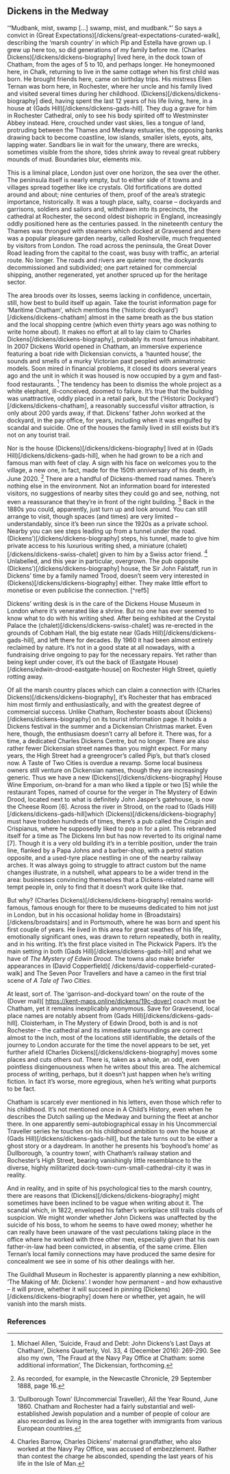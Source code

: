 <param ve-config title="Dickens in the Medway" author="Helena Kelly" layout="vtl" banner="URL here">
<param ve-map center="Q797782" zoom="6">
<param ve-entity eid="Q2635720">
<param ve-entity eid="Q1808441">
<param ve-entity eid="Q5068781">
<param-ve entitiy eid="Q507517">
<param-ve entitiy eid="Q1223395">

## Dickens in the Medway

‘“Mudbank, mist, swamp […] swamp, mist, and mudbank.”’  So says a convict in (Great Expectations)[/dickens/great-expectations-curated-walk], describing the ‘marsh country’ in which Pip and Estella have grown up. I grew up here too, so did generations of my family before me. (Charles Dickens)[/dickens/dickens-biography]  lived here, in the dock town of Chatham, from the ages of 5 to 10, and perhaps longer. He honeymooned here, in Chalk, returning to live in the same cottage when his first child was born. He brought friends here, came on birthday trips. His mistress Ellen Ternan was born here, in Rochester, where her uncle and his family lived and visited several times during her childhood. (Dickens)[/dickens/dickens-biography]  died, having spent the last 12 years of his life living, here, in a house at (Gads Hill)[/dickens/dickens-gads-hill]. They dug a grave for him in Rochester Cathedral, only to see his body spirited off to Westminster Abbey instead. Here, crouched under vast skies, lies a tongue of land, protruding between the Thames and Medway estuaries, the opposing banks drawing back to become coastline, low islands, smaller islets, eyots, aits, lapping water. Sandbars lie in wait for the unwary, there are wrecks, sometimes visible from the shore, tides shrink away to reveal great rubbery mounds of mud. Boundaries blur, elements mix. 
<param ve-map>
<param ve-image url="images/Dickens Inn.jpg" label="Dickens Inn"> 

This is a liminal place, London just over one horizon, the sea over the other. The peninsula itself is nearly empty, but to either side of it towns and villages spread together like ice crystals. Old fortifications are dotted around and about; nine centuries of them, proof of the area’s strategic importance, historically. It was a tough place, salty, coarse – dockyards and garrisons, soldiers and sailors and, withdrawn into its precincts, the cathedral at Rochester, the second oldest bishopric in England, increasingly oddly positioned here as the centuries passed. In the nineteenth century the Thames was thronged with steamers which docked at Gravesend and there was a popular pleasure garden nearby, called Rosherville, much frequented by visitors from London. The road across the peninsula, the Great Dover Road leading from the capital to the coast, was busy with traffic, an arterial route. No longer. The roads and rivers are quieter now, the dockyards decommissioned and subdivided; one part retained for commercial shipping, another regenerated, yet another spruced up for the heritage sector. 
<param ve-map>

The area broods over its losses, seems lacking in confidence, uncertain, still, how best to build itself up again. Take the tourist information page for ‘Maritime Chatham’, which mentions the (‘historic dockyard’)[/dickens/dickens-chatham] almost in the same breath as the bus station and the local shopping centre (which even thirty years ago was nothing to write home about). It makes no effort at all to lay claim to Charles Dickens[/dickens/dickens-biography], probably its most famous inhabitant. In 2007 Dickens World opened in Chatham, an immersive experience featuring a boat ride with Dickensian convicts, a ‘haunted house’, the sounds and smells of a murky Victorian past peopled with animatronic models. Soon mired in financial problems, it closed its doors several years ago and the unit in which it was housed is now occupied by a gym and fast-food restaurants. [^ref1] The tendency has been to dismiss the whole project as a white elephant, ill-conceived, doomed to failure. It’s true that the building was unattractive, oddly placed in a retail park, but the (‘Historic Dockyard’)[/dickens/dickens-chatham], a reasonably successful visitor attraction, is only about 200 yards away, if that. Dickens’ father John worked at the dockyard, in the pay office, for years, including when it was engulfed by scandal and suicide.  One of the houses the family lived in still exists but it’s not on any tourist trail.
<param ve-map>
<param ve-image url="images/Dickens World.jpg" label="Dickens World Site"> 

Nor is the house (Dickens)[/dickens/dickens-biography]  lived at in (Gads Hill)[/dickens/dickens-gads-hill], when he had grown to be a rich and famous man with feet of clay. A sign with his face on welcomes you to the village, a new one, in fact, made for the 150th anniversary of his death, in June 2020. [^ref2] There are a handful of Dickens-themed road names. There’s nothing else in the environment. Not an information board for interested visitors, no suggestions of nearby sites they could go and see, nothing, not even a reassurance that they’re in front of the right building. [^ref3] Back in the 1880s you could, apparently, just turn up and look around.  You can still arrange to visit, though spaces (and times) are very limited – understandably, since it’s been run since the 1920s as a private school. Nearby you can see steps leading up from a tunnel under the road. (Dickens’)[/dickens/dickens-biography]  steps, his tunnel, made to give him private access to his luxurious writing shed, a miniature (chalet)[/dickens/dickens-swiss-chalet] given to him by a Swiss actor friend. [^ref4] Unlabelled, and this year in particular, overgrown. The pub opposite (Dickens’)[/dickens/dickens-biography]  house, the Sir John Falstaff, run in Dickens’ time by a family named Trood, doesn’t seem very interested in (Dickens)[/dickens/dickens-biography]  either. They make little effort to monetise or even publicise the connection. [^ref5]
<param ve-map>
<param ve-image url="images/thumbnail_2Charles Dickens sign Higham.jog" label="Charles Dicken's sign - Higham"> 

Dickens’ writing desk is in the care of the Dickens House Museum in London where it’s venerated like a shrine. But no one has ever seemed to know what to do with his writing shed. After being exhibited at the Crystal Palace the (chalet)[/dickens/dickens-swiss-chalet]  was re-erected in the grounds of Cobham Hall, the big estate near (Gads Hill)[/dickens/dickens-gads-hill], and left there for decades. By 1960 it had been almost entirely reclaimed by nature. It’s not in a good state at all nowadays, with a fundraising drive ongoing to pay for the necessary repairs. Yet rather than being kept under cover, it’s out the back of (Eastgate House)[/dickens/edwin-drood-eastgate-house] on Rochester High Street, quietly rotting away.

Of all the marsh country places which can claim a connection with (Charles Dickens)[/dickens/dickens-biography], it’s Rochester that has embraced him most firmly and enthusiastically, and with the greatest degree of commercial success. Unlike Chatham, Rochester boasts about (Dickens)[/dickens/dickens-biography]  on its tourist information page. It holds a Dickens festival in the summer and a Dickensian Christmas market. Even here, though, the enthusiasm doesn’t carry all before it. There was, for a time, a dedicated Charles Dickens Centre, but no longer. There are also rather fewer Dickensian street names than you might expect. For many years, the High Street had a greengrocer’s called Pip’s, but that’s closed now. A Taste of Two Cities is overdue a revamp. Some local business owners still venture on Dickensian names, though they are increasingly generic. Thus we have a new (Dickens)[/dickens/dickens-biography] House Wine Emporium, on-brand for a man who liked a tipple or two [5] while the restaurant Topes, named of course for the verger in The Mystery of Edwin Drood, located next to what is definitely John Jasper’s gatehouse, is now the Cheese Room [6]. 
Across the river in Strood, on the road to (Gads Hill)[/dickens/dickens-gads-hill]which (Dickens)[/dickens/dickens-biography]  must have trodden hundreds of times, there’s a pub called the Crispin and Crispianus, where he supposedly liked to pop in for a pint. This rebranded itself for a time as The Dickens Inn but has now reverted to its original name [7]. Though it is a very old building it’s in a terrible position, under the train line, flanked by a Papa Johns and a barber-shop, with a petrol station opposite, and a used-tyre place nestling in one of the nearby railway arches. It was always going to struggle to attract custom but the name changes illustrate, in a nutshell, what appears to be a wider trend in the area: businesses convincing themselves that a Dickens-related name will tempt people in, only to find that it doesn’t work quite like that. 
<param ve-map>
<param ve-image url="images/thumbnail_3Gadshill.jog" label="Gads Hill"> 

But why? (Charles Dickens)[/dickens/dickens-biography] remains world-famous, famous enough for there to be museums dedicated to him not just in London, but in his occasional holiday home in (Broadstairs)[/dickens/broadstairs] and in Portsmouth, where he was born and spent his first couple of years. He lived in this area for great swathes of his life, emotionally significant ones, was drawn to return repeatedly, both in reality, and in his writing. It’s the first place visited in The Pickwick Papers. It’s the main setting in both (Gads Hill)[/dickens/dickens-gads-hill] and what we have of _The Mystery of Edwin Drood_.  The towns also make briefer appearances in (David Copperfield)[ /dickens/david-copperfield-curated-walk] and The Seven Poor Travellers and have a cameo in the first trial scene of _A Tale of Two Cities_.
<param ve-map>
<param ve-image url="images/Gads steps.jpg" label="Gads Hill steps"> 

At least, sort of. The ‘garrison-and-dockyard town’ on the route of the (Dover mail)[ https://kent-maps.online/dickens/19c-dover] coach must be Chatham, yet it remains inexplicably anonymous. Save for Gravesend, local place names are notably absent from (Gads Hill)[/dickens/dickens-gads-hill]. Cloisterham, in The Mystery of Edwin Drood, both is and is not Rochester – the cathedral and its immediate surroundings are correct almost to the inch, most of the locations still identifiable, the details of the journey to London accurate for the time the novel appears to be set, yet further afield (Charles Dickens)[/dickens/dickens-biography]  moves some places and cuts others out. There is, taken as a whole, an odd, even pointless disingenuousness when he writes about this area. The alchemical process of writing, perhaps, but it doesn’t just happen when he’s writing fiction. In fact it’s worse, more egregious, when he’s writing what purports to be fact.
<param ve-map>

Chatham is scarcely ever mentioned in his letters, even those which refer to his childhood. It’s not mentioned once in A Child’s History, even when he describes the Dutch sailing up the Medway and burning the fleet at anchor there. In one apparently semi-autobiographical essay in his Uncommercial Traveller series he touches on his childhood ambition to own the house at (Gads Hill)[/dickens/dickens-gads-hill], but the tale turns out to be either a ghost story or a daydream. In another he presents his ‘boyhood’s home’ as Dullborough, ‘a country town’, with Chatham’s railway station and Rochester’s High Street, bearing vanishingly little resemblance to the diverse, highly militarized dock-town-cum-small-cathedral-city it was in reality.
<param ve-map>


And in reality, and in spite of his psychological ties to the marsh country, there are reasons that (Dickens)[/dickens/dickens-biography] might sometimes have been inclined to be vague when writing about it. The scandal which, in 1822, enveloped his father’s workplace still trails clouds of suspicion. We might wonder whether John Dickens was unaffected by the suicide of his boss, to whom he seems to have owed money; whether he can really have been unaware of the vast peculations taking place in the office where he worked with three other men, especially given that his own father-in-law had been convicted, in absentia, of the same crime.  Ellen Ternan’s local family connections may have produced the same desire for concealment we see in some of his other dealings with her.
<param ve-map>


The Guildhall Museum in Rochester is apparently planning a new exhibition, ‘The Making of Mr. Dickens’.  I wonder how permanent – and how exhaustive – it will prove, whether it will succeed in pinning (Dickens)[/dickens/dickens-biography]  down here or whether, yet again, he will vanish into the marsh mists. 

### References

[^ref1]: Michael Allen, ‘Suicide, Fraud and Debt: John Dickens’s Last Days at Chatham’, Dickens Quarterly, Vol. 33, 4 (December 2016): 269-290. See also my own, ‘The Fraud at the Navy Pay Office at Chatham: some additional information’, The Dickensian, forthcoming.
[^ref2]: As recorded, for example, in the Newcastle Chronicle, 29 September 1888, page 16.
[^ref3]:‘Dullborough Town’ (Uncommercial Traveller), All the Year Round, June 1860. Chatham and Rochester had a fairly substantial and well-established Jewish population and a number of people of colour are also recorded as living in the area together with immigrants from various European countries.
[^ref4]:Charles Barrow, Charles Dickens’ maternal grandfather, who also worked at the Navy Pay Office, was accused of embezzlement. Rather than contest the charge he absconded, spending the last years of his life in the Isle of Man. 
